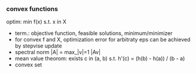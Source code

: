 ### convex functions

optim: min f(x) s.t. x in X
- term.: objective function, feasible solutions, minimum/minimizer
- for convex f and X, optimization error for arbitraty eps can be achieved by stepvise update
- spectral norm |A| = max_|v|=1 |Av|
- mean value theorom: exists c in (a, b) s.t. h'(c) = (h(b) - h(a)) / (b - a)
- convex set